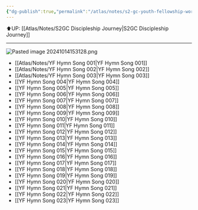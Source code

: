 ```yaml
---
{"dg-publish":true,"permalink":"/atlas/notes/s2-gc-youth-fellowship-worship-songs/"}
---
```


⬆️UP: [[Atlas/Notes/S2GC Discipleship Journey\|S2GC Discipleship Journey]]

---

![Pasted image 20241014153128.png](/img/user/Atlas/Utilities/Images/Pasted%20image%2020241014153128.png)

- [[Atlas/Notes/YF Hymn Song 001\|YF Hymn Song 001]]
- [[Atlas/Notes/YF Hymn Song 002\|YF Hymn Song 002]]
- [[Atlas/Notes/YF Hymn Song 003\|YF Hymn Song 003]]
- [[YF Hymn Song 004\|YF Hymn Song 004]]
- [[YF Hymn Song 005\|YF Hymn Song 005]]
- [[YF Hymn Song 006\|YF Hymn Song 006]]
- [[YF Hymn Song 007\|YF Hymn Song 007]]
- [[YF Hymn Song 008\|YF Hymn Song 008]]
- [[YF Hymn Song 009\|YF Hymn Song 009]]
- [[YF Hymn Song 010\|YF Hymn Song 010]]
- [[YF Hymn Song 011\|YF Hymn Song 011]]
- [[YF Hymn Song 012\|YF Hymn Song 012]]
- [[YF Hymn Song 013\|YF Hymn Song 013]]
- [[YF Hymn Song 014\|YF Hymn Song 014]]
- [[YF Hymn Song 015\|YF Hymn Song 015]]
- [[YF Hymn Song 016\|YF Hymn Song 016]]
- [[YF Hymn Song 017\|YF Hymn Song 017]]
- [[YF Hymn Song 018\|YF Hymn Song 018]]
- [[YF Hymn Song 019\|YF Hymn Song 019]]
- [[YF Hymn Song 020\|YF Hymn Song 020]]
- [[YF Hymn Song 021\|YF Hymn Song 021]]
- [[YF Hymn Song 022\|YF Hymn Song 022]]
- [[YF Hymn Song 023\|YF Hymn Song 023]]

